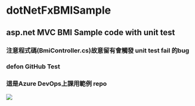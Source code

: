 # dotNetFxBMISample
## asp.net MVC BMI Sample code with unit test 

### 注意程式碼(BmiController.cs)故意留有會觸發 unit test fail 的bug
### defon GitHub Test
### 這是Azure DevOps上課用範例 repo

<img src='https://i.imgur.com/gQFsmD5.png' />
